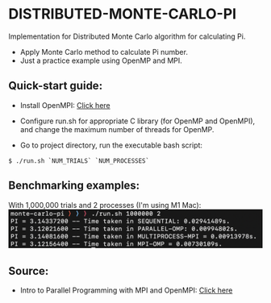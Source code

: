 # DISTRIBUTED-MONTE-CARLO-PI
Implementation for Distributed Monte Carlo algorithm for calculating Pi.
- Apply Monte Carlo method to calculate Pi number.
- Just a practice example using OpenMP and MPI.

## Quick-start guide:

- Install OpenMPI: [Click here](https://www.open-mpi.org/software/ompi/v4.1/)

- Configure run.sh for appropriate C library (for OpenMP and OpenMPI), and change the maximum number of threads for OpenMP.

- Go to project directory, run the executable bash script:

```
$ ./run.sh `NUM_TRIALS` `NUM_PROCESSES`
```

## Benchmarking examples:
With 1,000,000 trials and 2 processes (I'm using M1 Mac):
![linr](examples/1000000_2.png)

## Source:
- Intro to Parallel Programming with MPI and OpenMPI: [Click here](https://princetonuniversity.github.io/PUbootcamp/sessions/parallel-programming/Intro_PP_bootcamp_2018.pdf)

